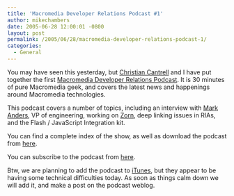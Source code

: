 ```yaml
---
title: 'Macromedia Developer Relations Podcast #1'
author: mikechambers
date: 2005-06-28 12:00:01 -0800
layout: post
permalink: /2005/06/28/macromedia-developer-relations-podcast-1/
categories:
  - General
---
```



You may have seen this yesterday, but [Christian Cantrell][1] and I have put together the first [Macromedia Developer Relations Podcast][2]. It is 30 minutes of pure Macromedia geek, and covers the latest news and happenings around Macromedia technologies.

This podcast covers a number of topics, including an interview with [Mark Anders][3], VP of engineering, working on [Zorn][4], deep linking issues in RIAs, and the Flash / JavaScript Integration kit.

You can find a complete index of the show, as well as download the podcast from [here][2].

You can subscribe to the podcast from [here][5].

Btw, we are planning to add the podcast to [iTunes][6], but they appear to be having some technical difficulties today. As soon as things calm down we will add it, and make a post on the podcast weblog.

 [1]: /cantrell/
 [2]: /podcast/archives/2005/06/macromedia_podc.html
 [3]: http://www.andersblog.com/
 [4]: http://radar.oreilly.com/archives/2005/06/nextgen_macrome.html
 [5]: /podcast/index.rdf
 [6]: http://www.apple.com/podcasting/